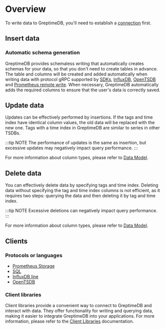 # Overview

To write data to GreptimeDB, you'll need to establish a [connection](../clients/overview.md) first.

## Insert data

### Automatic schema generation

GreptimeDB provides schemaless writing that automatically creates schemas for your data, so that you don't need to create tables in advance. The table and columns will be created and added automatically when writing data with protocol gRPC supported by [SDKs](/user-guide/client-libraries/overview.md), [InfluxDB](./influxdb-line.md), [OpenTSDB](./opentsdb.md) and [Prometheus remote write](prometheus.md). When necessary, GreptimeDB automatically adds the required columns to ensure that the user's data is correctly saved.

## Update data

Updates can be effectively performed by insertions.
If the tags and time index have identical column values, the old data will be replaced with the new one.
Tags with a time index in GreptimeDB are similar to series in other TSDBs.

:::tip NOTE
The performance of updates is the same as insertion, but excessive updates may negatively impact query performance.
:::

For more information about column types, please refer to [Data Model](../concepts/data-model.md).

## Delete data

You can effectively delete data by specifying tags and time index.
Deleting data without specifying the tag and time index columns is not efficient, as it requires two steps: querying the data and then deleting it by tag and time index.

:::tip NOTE
Excessive deletions can negatively impact query performance.
:::

For more information about column types, please refer to [Data Model](../concepts/data-model.md).

## Clients

### Protocols or languages

- [Prometheus Storage](./prometheus.md)
- [SQL](./sql.md)
- [InfluxDB line](./influxdb-line.md)
- [OpenTSDB](./opentsdb.md)

### Client libraries

Client libraries provide a convenient way to connect to GreptimeDB and interact with data.
They offer functionality for writing and querying data,
making it easier to integrate GreptimeDB into your applications.
For more information, please refer to the [Client Libraries](/user-guide/client-libraries/overview.md) documentation.
